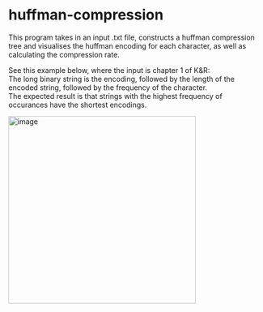# huffman-compression

This program takes in an input .txt file, constructs a huffman compression tree and visualises the huffman encoding for each character, as well as calculating the compression rate.

See this example below, where the input is chapter 1 of K&R:\
The long binary string is the encoding, followed by the length of the encoded string, followed by the frequency of the character.\
The expected result is that strings with the highest frequency of occurances have the shortest encodings.

<img width="370" alt="image" src="https://github.com/user-attachments/assets/afd715e0-ab64-4d4b-ba6d-b22e17819a95" />
